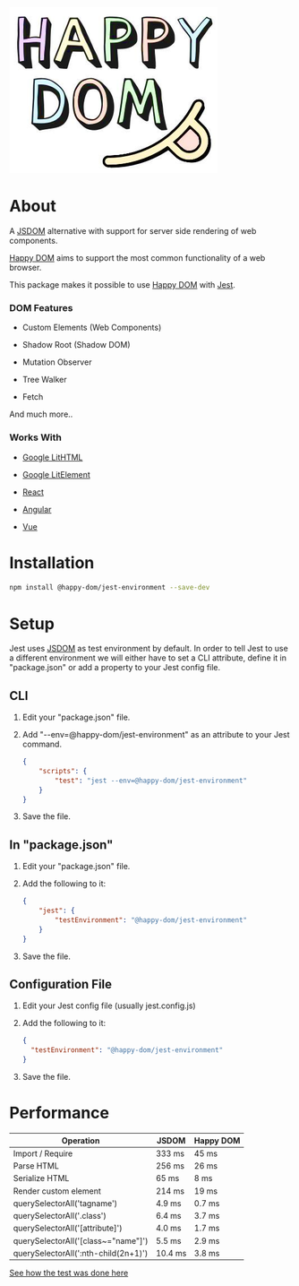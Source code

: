 ![Happy DOM Logo](https://github.com/capricorn86/happy-dom/raw/master/docs/happy-dom-logo.jpg)


# About

A [JSDOM](https://github.com/jsdom/jsdom) alternative with support for server side rendering of web components.

[Happy DOM](https://github.com/capricorn86/happy-dom) aims to support the most common functionality of a web browser.

This package makes it possible to use [Happy DOM](https://github.com/capricorn86/happy-dom) with [Jest](https://jestjs.io/).


### DOM Features

- Custom Elements (Web Components)

- Shadow Root (Shadow DOM)

- Mutation Observer

- Tree Walker

- Fetch

And much more..

  

### Works With

- [Google LitHTML](https://lit-html.polymer-project.org)

- [Google LitElement](https://lit-element.polymer-project.org)

- [React](https://reactjs.org)

- [Angular](https://angular.io/)

- [Vue](https://vuejs.org/)

  


# Installation

```bash
npm install @happy-dom/jest-environment --save-dev
```




# Setup

Jest uses [JSDOM](https://github.com/jsdom/jsdom) as test environment by default. In order to tell Jest to use a different environment we will either have to set a CLI attribute, define it in "package.json" or add a property to your Jest config file.



## CLI

1. Edit your "package.json" file.
2. Add "--env=@happy-dom/jest-environment" as an attribute to your Jest command.

    ```json
    {
        "scripts": {
            "test": "jest --env=@happy-dom/jest-environment"
        }
    }
    ```

3. Save the file.


## In "package.json"

1. Edit your "package.json" file.
2. Add the following to it:

    ```json
    {
        "jest": {
            "testEnvironment": "@happy-dom/jest-environment"
        }
    }
    ```

3. Save the file.



## Configuration File
1. Edit your Jest config file (usually jest.config.js)
2. Add the following to it:

    ```json
    {
      "testEnvironment": "@happy-dom/jest-environment"
    }
    ```

3. Save the file.



# Performance

| Operation                            | JSDOM   | Happy DOM |
| ------------------------------------ | ------- | --------- |
| Import / Require                     | 333 ms  | 45 ms     |
| Parse HTML                           | 256 ms  | 26 ms     |
| Serialize HTML                       | 65 ms   | 8 ms      |
| Render custom element                | 214 ms  | 19 ms     |
| querySelectorAll('tagname')          | 4.9 ms  | 0.7 ms    |
| querySelectorAll('.class')           | 6.4 ms  | 3.7 ms    |
| querySelectorAll('[attribute]')      | 4.0 ms  | 1.7 ms    |
| querySelectorAll('[class~="name"]')  | 5.5 ms  | 2.9 ms    |
| querySelectorAll(':nth-child(2n+1)') | 10.4 ms | 3.8 ms    |

[See how the test was done here](https://github.com/capricorn86/happy-dom-performance-test)

